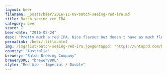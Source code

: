 ```yaml
---
layout: beer
filename: _posts/beer/2016-11-09-batch-seeing-red-ira.md
title: Batch seeing red IRA
category: beer
score: 7
beer-date: "2016-05-24"
desc: "Pretty much a red IPA. Nice flavour but doesn't have as much floral aroma as I like"
permalink: /beer/:title.html
img: /img/list/batch-seeing-red-ira.jpeguntappd: "https://untappd.com/b/batch-brewing-company-seeing-red-ira/1447473"
country: "Australia"
brewery: "Batch Brewing Company"
breweryURL: "breweryURL"
style: "Red Ale - Imperial / Double"
---
```

